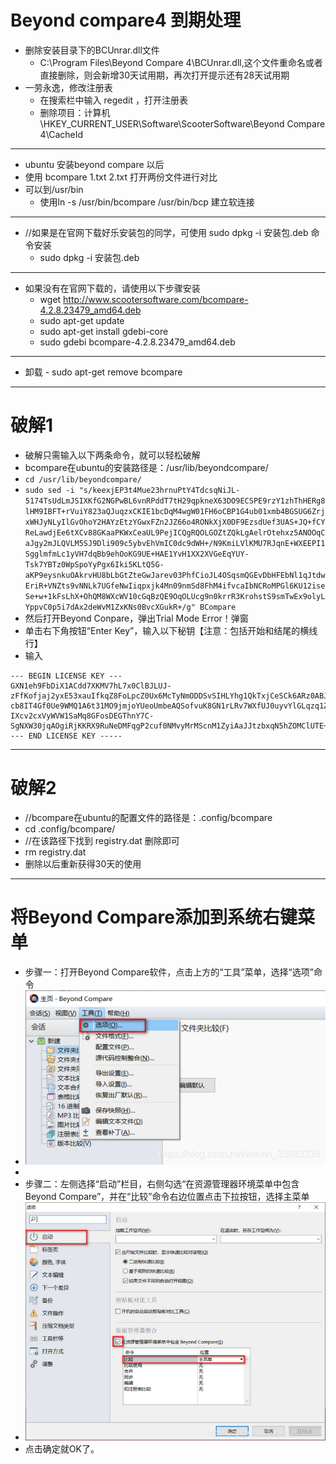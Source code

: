 
# Beyond compare4 到期处理
* 删除安装目录下的BCUnrar.dll文件
	- C:\Program Files\Beyond Compare 4\BCUnrar.dll,这个文件重命名或者直接删除，则会新增30天试用期，再次打开提示还有28天试用期
* 一劳永逸，修改注册表
	- 在搜索栏中输入 regedit ，打开注册表
	- 删除项目：计算机\HKEY_CURRENT_USER\Software\ScooterSoftware\Beyond Compare 4\CacheId
***

- ubuntu 安装beyond compare 以后
- 使用  bcompare 1.txt 2.txt 打开两份文件进行对比
- 可以到/usr/bin 
	- 使用ln -s /usr/bin/bcompare 	/usr/bin/bcp 建立软连接
	
***
*  //如果是在官网下载好乐安装包的同学，可使用 sudo dpkg -i 安装包.deb 命令安装
	- sudo dpkg -i 安装包.deb

***
* 如果没有在官网下载的，请使用以下步骤安装
	- wget http://www.scootersoftware.com/bcompare-4.2.8.23479_amd64.deb
	- sudo apt-get update
	- sudo apt-get install gdebi-core
	- sudo gdebi bcompare-4.2.8.23479_amd64.deb
***
* 卸载
		- sudo apt-get remove bcompare
***

# 破解1
- 破解只需输入以下两条命令，就可以轻松破解
- bcompare在ubuntu的安装路径是：/usr/lib/beyondcompare/
-  `cd /usr/lib/beyondcompare/`
- ```sudo sed -i "s/keexjEP3t4Mue23hrnuPtY4TdcsqNiJL-5174TsUdLmJSIXKfG2NGPwBL6vnRPddT7tH29qpkneX63DO9ECSPE9rzY1zhThHERg8lHM9IBFT+rVuiY823aQJuqzxCKIE1bcDqM4wgW01FH6oCBP1G4ub01xmb4BGSUG6ZrjxWHJyNLyIlGvOhoY2HAYzEtzYGwxFZn2JZ66o4RONkXjX0DF9EzsdUef3UAS+JQ+fCYReLawdjEe6tXCv88GKaaPKWxCeaUL9PejICQgRQOLGOZtZQkLgAelrOtehxz5ANOOqCaJgy2mJLQVLM5SJ9Dli909c5ybvEhVmIC0dc9dWH+/N9KmiLVlKMU7RJqnE+WXEEPI1SgglmfmLc1yVH7dqBb9ehOoKG9UE+HAE1YvH1XX2XVGeEqYUY-Tsk7YBTz0WpSpoYyPgx6Iki5KLtQ5G-aKP9eysnkuOAkrvHU8bLbGtZteGwJarev03PhfCioJL4OSqsmQGEvDbHFEbNl1qJtdwEriR+VNZts9vNNLk7UGfeNwIiqpxjk4Mn09nmSd8FhM4ifvcaIbNCRoMPGl6KU12iseSe+w+1kFsLhX+OhQM8WXcWV10cGqBzQE9OqOLUcg9n0krrR3KrohstS9smTwEx9olyLYppvC0p5i7dAx2deWvM1ZxKNs0BvcXGukR+/g" BCompare ```
- 然后打开Beyond Conpare，弹出Trial Mode Error！弹窗
- 单击右下角按钮“Enter Key”，输入以下秘钥【注意：包括开始和结尾的横线行】
- 输入
```
--- BEGIN LICENSE KEY ---
GXN1eh9FbDiX1ACdd7XKMV7hL7x0ClBJLUJ-zFfKofjaj2yxE53xauIfkqZ8FoLpcZ0Ux6McTyNmODDSvSIHLYhg1QkTxjCeSCk6ARz0ABJcnUmd3dZYJNWFyJun14rmGByRnVPL49QH+Rs0kjRGKCB-cb8IT4Gf0Ue9WMQ1A6t31MO9jmjoYUeoUmbeAQSofvuK8GN1rLRv7WXfUJ0uyvYlGLqzq1ZoJAJDyo0Kdr4ThF-IXcv2cxVyWVW1SaMq8GFosDEGThnY7C-SgNXW30jqAOgiRjKKRX9RuNeDMFqgP2cuf0NMvyMrMScnM1ZyiAaJJtzbxqN5hZOMClUTE+++
--- END LICENSE KEY -----
```

***
# 破解2
 - //bcompare在ubuntu的配置文件的路径是：.config/bcompare
- cd .config/bcompare/
- //在该路径下找到 registry.dat 删除即可
- rm registry.dat
- 删除以后重新获得30天的使用

***
# 将Beyond Compare添加到系统右键菜单

- 步骤一：打开Beyond Compare软件，点击上方的“工具”菜单，选择“选项”命令
- ![521edfed708866ab430ae68b8e26fdfb.png](../../../../_resources/521edfed708866ab430ae68b8e26fdfb.png)
- 
- 步骤二：左侧选择“启动”栏目，右侧勾选“在资源管理器环境菜单中包含Beyond Compare”，并在“比较”命令右边位置点击下拉按钮，选择主菜单
- ![7035834f450d8a8f1286f171e16e1322.png](../../../../_resources/7035834f450d8a8f1286f171e16e1322.png)
- 点击确定就OK了。